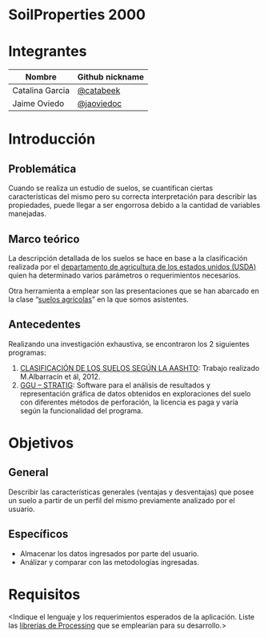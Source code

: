 ﻿

# SoilProperties 2000

# Integrantes

<Complete la siguiente tabla>

| Nombre | Github nickname |
|--------|-----------------|
|Catalina Garcia|[@catabeek](https://github.com/catabeek)|
|Jaime Oviedo|[@jaoviedoc](https://github.com/jaoviedoc)|

# Introducción

## Problemática

Cuando se realiza un estudio de suelos, se cuantifican ciertas características del mismo pero su correcta interpretación para describir las propiedades, puede llegar a ser engorrosa debido a la cantidad de variables manejadas.

## Marco teórico

La descripción detallada de los suelos se hace en base a la clasificación realizada por el [departamento de agricultura de los estados unidos (USDA)](https://www.nrcs.usda.gov/Internet/FSE_DOCUMENTS/nrcs142p2_051546.pdf) quien ha determinado varios parámetros o requerimientos necesarios.


Otra herramienta a emplear son las presentaciones que se han abarcado en la clase “[suelos agrícolas](https://sites.google.com/unal.edu.co/ingenieril)” en la que somos asistentes.

## Antecedentes

Realizando una investigación exhaustiva, se encontraron los 2 siguientes programas:

1.	[CLASIFICACIÓN DE LOS SUELOS SEGÚN LA AASHTO](https://documents.tips/documents/software-para-clasificacion-de-los-suelos.html): Trabajo realizado M.Albarracín et ál, 2012. 
1.	[GGU – STRATIG](http://www.ggu-software.com/software/ggu-field/stratig/ggu-stratig_s.html): Software para el análisis de resultados y representación gráfica de datos obtenidos en exploraciones del suelo con diferentes métodos de perforación, la licencia es paga y varía según la funcionalidad del programa.   

# Objetivos

## General

Describir las características generales (ventajas y desventajas) que posee un suelo a partir de un perfil del mismo previamente analizado por el usuario.  

## Específicos

*	Almacenar los datos ingresados por parte del usuario.
*	Análizar y comparar con las metodologías ingresadas. 
  

# Requisitos

<Indique el lenguaje y los requerimientos esperados de la aplicación. Liste las [librerías de Processing](https://processing.org/reference/libraries/) que se emplearían para su desarrollo.>
